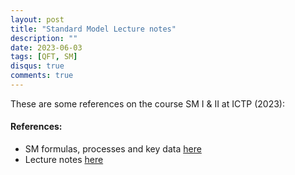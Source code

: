 ```yaml
---
layout: post
title: "Standard Model Lecture notes"
description: ""
date: 2023-06-03
tags: [QFT, SM]
disqus: true
comments: true
---
```


These are some references on the course SM I & II at ICTP (2023):
####  References:
- SM formulas, processes and key data <a href="pdfs/SM formula, corss sections and processes.pdf"> here </a>
- Lecture notes  <a href="pdfs/SM.pdf"> here </a>
